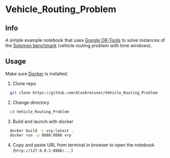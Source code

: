 # Vehicle_Routing_Problem

## Info
A simple example notebook that uses [Google OR-Tools](https://developers.google.com/optimization/routing) to solve instances of the [Solomon benchmark](https://www.sintef.no/projectweb/top/vrptw/solomon-benchmark/100-customers/) (vehicle routing problem with time windows).

## Usage
Make sure [Docker](https://www.docker.com) is installed.

1. Clone repo
  ```sh
    git clone https://github.com/AlexKressner/Vehicle_Routing_Problem
  ```
2. Change directory
  ```sh
    cd Vehicle_Routing_Problem
  ```
3. Build and launch with docker
  ```sh
    docker build -t vrp:latest .
    docker run -p 8888:8888 vrp 
  ```
4. Copy and paste URL from terminal in browser to open the notebook (``http://127.0.0.1:8888/...``)